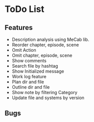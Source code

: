 ToDo List
====

## Features

* Description analysis using MeCab lib.
* Reorder chapter, episode, scene
* Omit Action
* Omit chapter, episode, scene
* Show comments
* Search file by hashtag
* Show Initialized message
* Work log feature
* Plan dir and file
* Outline dir and file
* Show note by filtering Category
* Update file and systems by version

## Bugs

